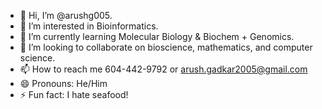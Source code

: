 - 👋 Hi, I’m @arushg005.
- 👀 I’m interested in Bioinformatics.
- 🌱 I’m currently learning Molecular Biology & Biochem + Genomics.
- 💞️ I’m looking to collaborate on bioscience, mathematics, and computer science.
- 📫 How to reach me 604-442-9792 or arush.gadkar2005@gmail.com
- 😄 Pronouns: He/Him
- ⚡ Fun fact: I hate seafood!

<!---
arushg205/arushg205 is a ✨ special ✨ repository because its `README.md` (this file) appears on your GitHub profile.
You can click the Preview link to take a look at your changes.
--->
